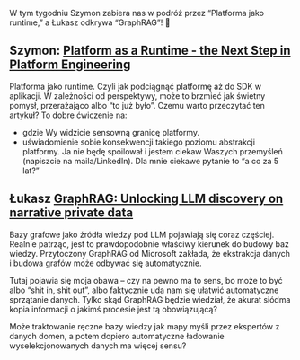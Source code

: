 W tym tygodniu Szymon zabiera nas w podróż przez “Platforma jako runtime,” a Łukasz odkrywa “GraphRAG”! 🚀

## Szymon: [Platform as a Runtime - the Next Step in Platform Engineering](https://www.infoq.com/articles/platform-runtime-engineering/)

Platforma jako runtime. Czyli jak podciągnąć platformę aż do SDK w aplikacji.
W zależności od perspektywy, może to brzmieć jak świetny pomysł, przerażająco albo “to już było”.
Czemu warto przeczytać ten artykuł? To dobre ćwiczenie na:
- gdzie Wy widzicie sensowną granicę platformy.
- uświadomienie sobie konsekwencji takiego poziomu abstrakcji platformy.
Ja nie będę spoilował i jestem ciekaw Waszych przemyśleń (napiszcie na maila/LinkedIn). Dla mnie ciekawe pytanie to “a co za 5 lat?”


## Łukasz [GraphRAG: Unlocking LLM discovery on narrative private data](https://www.microsoft.com/en-us/research/blog/graphrag-unlocking-llm-discovery-on-narrative-private-data/)

Bazy grafowe jako źródła wiedzy pod LLM pojawiają się coraz częściej. Realnie patrząc, jest to prawdopodobnie właściwy kierunek do budowy baz wiedzy. Przytoczony GraphRAG od Microsoft zakłada, że ekstrakcja danych i budowa grafów może odbywać się automatycznie.

Tutaj pojawia się moja obawa – czy na pewno ma to sens, bo może to być albo “shit in, shit out”, albo faktycznie uda nam się ułatwić automatyczne sprzątanie danych. Tylko skąd GraphRAG będzie wiedział, że akurat siódma kopia informacji o jakimś procesie jest tą obowiązującą?

Może traktowanie ręczne bazy wiedzy jak mapy myśli przez ekspertów z danych domen, a potem dopiero automatyczne ładowanie wyselekcjonowanych danych ma więcej sensu?
